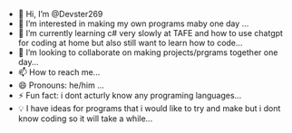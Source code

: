 - 👋 Hi, I’m @Devster269
- 👀 I’m interested in making my own programs maby one day ...
- 🌱 I’m currently learning c# very slowly at TAFE and how to use chatgpt for coding at home but also still want to learn how to code...
- 💞️ I’m looking to collaborate on making projects/prgrams together one day...
- 📫 How to reach me...
- 😄 Pronouns: he/him ...
- ⚡ Fun fact: i dont acturly know any programing languages...
- 💡 I have ideas for programs that i would like to try and make but i dont know coding so it will take a while...
<!---
Devster269/Devster269 is a ✨ special ✨ repository because its `README.md` (this file) appears on your GitHub profile.
You can click the Preview link to take a look at your changes.
--->
